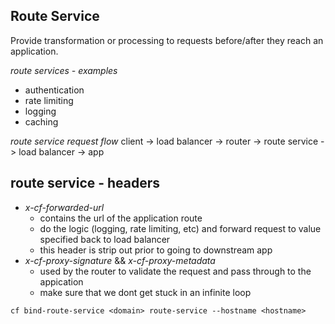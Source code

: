 ## Route Service
Provide transformation or processing to requests before/after they reach an application.

*route services - examples*
- authentication
- rate limiting
- logging
- caching

*route service request flow*
client -> load balancer -> router -> route service -> load balancer -> app

## route service - headers
- *x-cf-forwarded-url*
	- contains the url of the application route
	- do the logic (logging, rate limiting, etc) and forward request to value specified back to load balancer
	- this header is strip out prior to going to downstream app
- *x-cf-proxy-signature* && *x-cf-proxy-metadata* 
	- used by the router to validate the request and pass through to the appication
	- make sure that we dont get stuck in an infinite loop


`cf bind-route-service <domain> route-service --hostname <hostname>`

